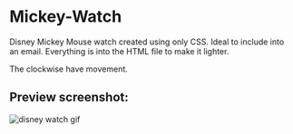 # Mickey-Watch
Disney Mickey Mouse watch created using only CSS. Ideal to include into an email.
Everything is into the HTML file to make it lighter.

The clockwise have movement.

## Preview screenshot:
![disney watch gif](https://user-images.githubusercontent.com/58470524/87707321-4f147d80-c777-11ea-9e97-bee5d4623b64.gif)

